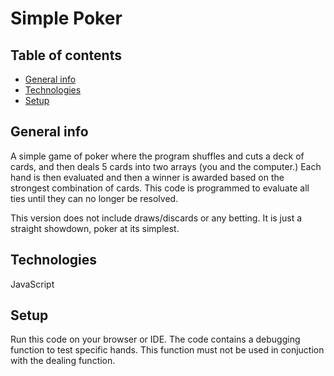 # Simple Poker
## Table of contents
* [General info](#general-info)
* [Technologies](#technologies)
* [Setup](#setup)

## General info
A simple game of poker where the program shuffles and cuts a deck of cards, and then deals 5 cards into two arrays (you and the computer.) Each hand is then evaluated and then a winner is awarded based on the strongest combination of cards. This code is programmed to evaluate all ties until they can no longer be resolved.

This version does not include draws/discards or any betting. It is just a straight showdown, poker at its simplest.
	
## Technologies
JavaScript
	
## Setup
Run this code on your browser or IDE. The code contains a debugging function to test specific hands. This function must not be used in conjuction with the dealing function.
